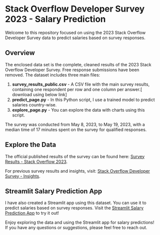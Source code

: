 # Stack Overflow Developer Survey 2023 - Salary Prediction

Welcome to this repository focused on using the 2023 Stack Overflow Developer Survey data to predict salaries based on survey responses.

## Overview

The enclosed data set is the complete, cleaned results of the 2023 Stack Overflow Developer Survey. Free response submissions have been removed. The dataset includes three main files:

1. **survey_results_public.csv** - A CSV file with the main survey results, containing one respondent per row and one column per answer.[ download using below link]
2. **predict_page.py** - In this Python script, I use a trained model to predict salaries country-wise.
3. **explore_page.py** - You can explore the data with charts using this script.

The survey was conducted from May 8, 2023, to May 19, 2023, with a median time of 17 minutes spent on the survey for qualified responses.

## Explore the Data

The official published results of the survey can be found here: [Survey Results - Stack Overflow 2023](https://survey.stackoverflow.co/2023/).

For previous survey results and insights, visit: [Stack Overflow Developer Survey - Insights](https://insights.stackoverflow.com/survey).

## Streamlit Salary Prediction App

I have also created a Streamlit app using this dataset. You can use it to predict salaries based on survey responses. Visit the [Streamlit Salary Prediction App](#) to try it out!

Enjoy exploring the data and using the Streamlit app for salary predictions! If you have any questions or suggestions, please feel free to reach out.
